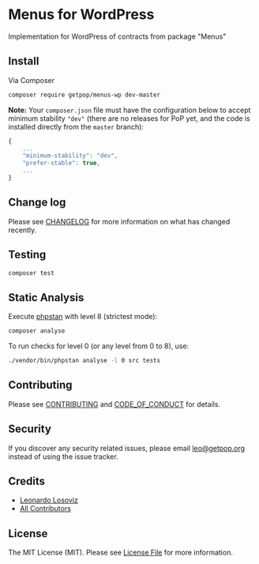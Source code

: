 # Menus for WordPress

<!--
[![Latest Version on Packagist][ico-version]][link-packagist]
[![Software License][ico-license]](LICENSE.md)
[![Build Status][ico-travis]][link-travis]
[![Coverage Status][ico-scrutinizer]][link-scrutinizer]
[![Quality Score][ico-code-quality]][link-code-quality]
[![Total Downloads][ico-downloads]][link-downloads]
-->

Implementation for WordPress of contracts from package "Menus"

## Install

Via Composer

``` bash
composer require getpop/menus-wp dev-master
```

**Note:** Your `composer.json` file must have the configuration below to accept minimum stability `"dev"` (there are no releases for PoP yet, and the code is installed directly from the `master` branch):

```javascript
{
    ...
    "minimum-stability": "dev",
    "prefer-stable": true,
    ...
}
```

<!--
## Usage

``` php
```
-->

## Change log

Please see [CHANGELOG](CHANGELOG.md) for more information on what has changed recently.

## Testing

``` bash
composer test
```

## Static Analysis

Execute [phpstan](https://github.com/phpstan/phpstan) with level 8 (strictest mode):

``` bash
composer analyse
```

To run checks for level 0 (or any level from 0 to 8), use:

``` bash
./vendor/bin/phpstan analyse -l 0 src tests
```

## Contributing

Please see [CONTRIBUTING](CONTRIBUTING.md) and [CODE_OF_CONDUCT](CODE_OF_CONDUCT.md) for details.

## Security

If you discover any security related issues, please email leo@getpop.org instead of using the issue tracker.

## Credits

- [Leonardo Losoviz][link-author]
- [All Contributors][link-contributors]

## License

The MIT License (MIT). Please see [License File](LICENSE.md) for more information.

[ico-version]: https://img.shields.io/packagist/v/getpop/menus-wp.svg?style=flat-square
[ico-license]: https://img.shields.io/badge/license-MIT-brightgreen.svg?style=flat-square
[ico-travis]: https://img.shields.io/travis/getpop/menus-wp/master.svg?style=flat-square
[ico-scrutinizer]: https://img.shields.io/scrutinizer/coverage/g/getpop/menus-wp.svg?style=flat-square
[ico-code-quality]: https://img.shields.io/scrutinizer/g/getpop/menus-wp.svg?style=flat-square
[ico-downloads]: https://img.shields.io/packagist/dt/getpop/menus-wp.svg?style=flat-square

[link-packagist]: https://packagist.org/packages/getpop/menus-wp
[link-travis]: https://travis-ci.org/getpop/menus-wp
[link-scrutinizer]: https://scrutinizer-ci.com/g/getpop/menus-wp/code-structure
[link-code-quality]: https://scrutinizer-ci.com/g/getpop/menus-wp
[link-downloads]: https://packagist.org/packages/getpop/menus-wp
[link-author]: https://github.com/leoloso
[link-contributors]: ../../contributors
